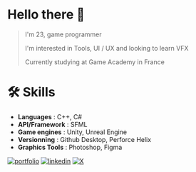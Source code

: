 # Hello there 👋

> I'm 23, game programmer
>
> I'm interested in Tools, UI / UX and looking to learn VFX
>
> Currently studying at Game Academy in France

# 🛠 Skills

- **Languages** : C++, C#
- **API/Framework** : SFML
- **Game engines** : Unity, Unreal Engine
- **Versionning** : Github Desktop, Perforce Helix
- **Graphics Tools** : Photoshop, Figma

[![portfolio](https://img.shields.io/badge/my_portfolio-000?style=for-the-badge&logo=ko-fi&logoColor=white)]()
[![linkedin](https://img.shields.io/badge/linkedin-0A66C2?style=for-the-badge&logo=linkedin&logoColor=white)](https://www.linkedin.com/in/hugo-messina-ricotta/)
[![X](https://img.shields.io/badge/twitter-1DA1F2?style=for-the-badge&logo=twitter&logoColor=white)](https://twitter.com/UguLeVrai)
